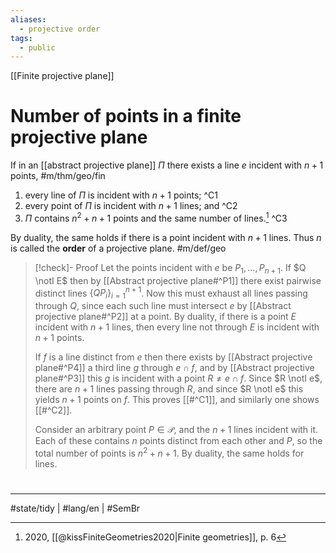 ```yaml
---
aliases:
  - projective order
tags:
  - public
---
```

[[Finite projective plane]]
# Number of points in a finite projective plane

If in an [[abstract projective plane]] $\Pi$ there exists a line $e$ incident with $n+1$ points, #m/thm/geo/fin

1. every line of $\Pi$ is incident with $n+1$ points; ^C1
2. every point of $\Pi$ is incident with $n+1$ lines; and ^C2
3. $\Pi$ contains $n^2+n+1$ points and the same number of lines.[^2020] ^C3

By duality, the same holds if there is a point incident with $n+1$ lines.
Thus $n$ is called the **order** of a projective plane. #m/def/geo 

[^2020]: 2020, [[@kissFiniteGeometries2020|Finite geometries]], p. 6

> [!check]- Proof
> Let the points incident with $e$ be $P_{1},\dots ,P_{n+1}$.
> If $Q \notI E$ then by [[Abstract projective plane#^P1]] there exist pairwise distinct lines $\{ QP_{i} \}_{i=1}^{n+1}$.
> Now this must exhaust all lines passing through $Q$, since each such line must intersect $e$ by [[Abstract projective plane#^P2]] at a point.
> By duality, if there is a point $E$ incident with $n+1$ lines, then every line not through $E$ is incident with $n+1$ points.
> 
> If $f$ is a line distinct from $e$ then there exists by [[Abstract projective plane#^P4]] a third line $g$ through $e \cap f$,
> and by [[Abstract projective plane#^P3]] this $g$ is incident with a point $R \neq e\cap f$.
> Since $R \notI e$, there are $n+1$ lines passing through $R$, and since $R \notI e$ this yields $n+1$ points on $f$.
> This proves [[#^C1]], and similarly one shows [[#^C2]].
> 
> Consider an arbitrary point $P \in \mathcal{P}$, and the $n+1$ lines incident with it.
> Each of these contains $n$ points distinct from each other and $P$,
> so the total number of points is $n^2+n+1$.
> By duality, the same holds for lines.
> <span class="QED"/>

#
---
#state/tidy | #lang/en | #SemBr
